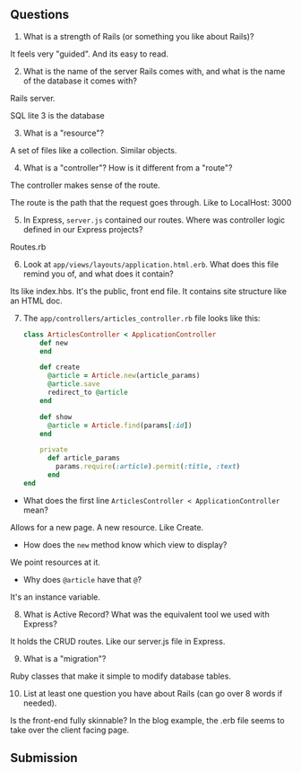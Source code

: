 ## Questions

1. What is a strength of Rails (or something you like about Rails)?

It feels very "guided".  And its easy to read. 

2. What is the name of the server Rails comes with, and what is the name of the database it comes with?

Rails server. 

SQL lite 3 is the database

3. What is a "resource"?

A set of files like a collection.   Similar objects. 

4. What is a "controller"? How is it different from a "route"?

The controller makes sense of the route.

The route is the path that the request goes through.  Like to LocalHost: 3000

5. In Express, `server.js` contained our routes. Where was controller logic defined in our Express projects?

Routes.rb

6. Look at `app/views/layouts/application.html.erb`. What does this file remind you of, and what does it contain?

Its like index.hbs.  It's the public, front end file.   It contains site structure like an HTML doc. 

7. The `app/controllers/articles_controller.rb` file looks like this:

	```ruby
	class ArticlesController < ApplicationController
	 	def new
		end

		def create
		  @article = Article.new(article_params)
		  @article.save
		  redirect_to @article
		end

		def show
		  @article = Article.find(params[:id])
		end

		private
		  def article_params
		    params.require(:article).permit(:title, :text)
		  end
	end
	```

  * What does the first line `ArticlesController < ApplicationController` mean?

  Allows for a new page.  A new resource.  Like Create. 

  * How does the `new` method know which view to display?

  We point resources at it. 

  * Why does `@article` have that `@`?

  It's an instance variable. 

8. What is Active Record? What was the equivalent tool we used with Express?

It holds the CRUD routes.   Like our server.js file in Express. 

9. What is a "migration"?

Ruby classes that make it simple to modify database tables. 

10. List at least one question you have about Rails (can go over 8 words if needed).

Is the front-end fully skinnable?  In the blog example, the .erb file seems to take over the client facing page. 

## Submission